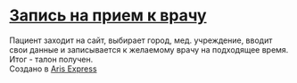 # [Запись на прием к врачу](https://github.com/kornilovaap/Business_process_modeling/blob/main/eEPC/%D0%97%D0%B0%D0%BF%D0%B8%D1%81%D1%8C%20%D0%BD%D0%B0%20%D0%BF%D1%80%D0%B8%D0%B5%D0%BC%20%D0%BA%20%D0%B2%D1%80%D0%B0%D1%87%D1%83.pdf)
Пациент заходит на сайт, выбирает город, мед. учреждение, вводит свои данные и записывается к желаемому врачу на подходящее время. Итог - талон получен.    
Создано в [Aris Express](https://github.com/kornilovaap/Business_process_modeling/blob/main/eEPC/%D0%97%D0%B0%D0%BF%D0%B8%D1%81%D1%8C%20%D0%BD%D0%B0%20%D0%BF%D1%80%D0%B8%D0%B5%D0%BC%20%D0%BA%20%D0%B2%D1%80%D0%B0%D1%87%D1%83.adf)     
      
